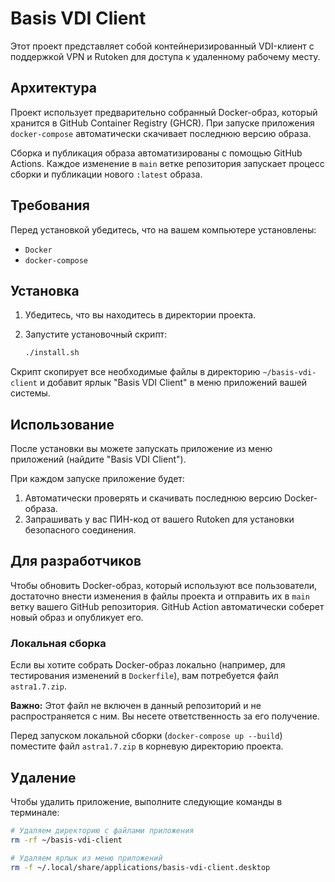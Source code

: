 # Basis VDI Client

Этот проект представляет собой контейнеризированный VDI-клиент с поддержкой VPN и Rutoken для доступа к удаленному рабочему месту.

## Архитектура

Проект использует предварительно собранный Docker-образ, который хранится в GitHub Container Registry (GHCR). При запуске приложения `docker-compose` автоматически скачивает последнюю версию образа.

Сборка и публикация образа автоматизированы с помощью GitHub Actions. Каждое изменение в `main` ветке репозитория запускает процесс сборки и публикации нового `:latest` образа.

## Требования

Перед установкой убедитесь, что на вашем компьютере установлены:

- `Docker`
- `docker-compose`

## Установка

1.  Убедитесь, что вы находитесь в директории проекта.
2.  Запустите установочный скрипт:

    ```bash
    ./install.sh
    ```

Скрипт скопирует все необходимые файлы в директорию `~/basis-vdi-client` и добавит ярлык "Basis VDI Client" в меню приложений вашей системы.

## Использование

После установки вы можете запускать приложение из меню приложений (найдите "Basis VDI Client").

При каждом запуске приложение будет:
1.  Автоматически проверять и скачивать последнюю версию Docker-образа.
2.  Запрашивать у вас ПИН-код от вашего Rutoken для установки безопасного соединения.

## Для разработчиков

Чтобы обновить Docker-образ, который используют все пользователи, достаточно внести изменения в файлы проекта и отправить их в `main` ветку вашего GitHub репозитория. GitHub Action автоматически соберет новый образ и опубликует его.

### Локальная сборка

Если вы хотите собрать Docker-образ локально (например, для тестирования изменений в `Dockerfile`), вам потребуется файл `astra1.7.zip`.

**Важно:** Этот файл не включен в данный репозиторий и не распространяется с ним. Вы несете ответственность за его получение.

Перед запуском локальной сборки (`docker-compose up --build`) поместите файл `astra1.7.zip` в корневую директорию проекта.

## Удаление

Чтобы удалить приложение, выполните следующие команды в терминале:

```bash
# Удаляем директорию с файлами приложения
rm -rf ~/basis-vdi-client

# Удаляем ярлык из меню приложений
rm -f ~/.local/share/applications/basis-vdi-client.desktop
```
